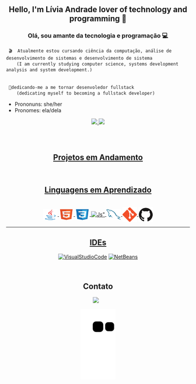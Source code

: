 
<h2 align="center"> 
  Hello, I'm Lívia Andrade lover of technology and programming 🎲
  </h2>
<h3 align="center">  
  Olá, sou amante da tecnologia e programação 💻
</h3>

```
 🎬  Atualmente estou cursando ciência da computação, análise de desenvolvimento de sistemas e desenvolvimento de sistema
    (I am currently studying computer science, systems development analysis and system development.)
   

 👾dedicando-me a me tornar desenvoledor fullstack
    (dedicating myself to becoming a fullstack developer)
```
   
-    Prononuns: she/her
-    Pronomes: ela/dela

<div align="center">
  <a href="https://beacons.al/livia-andrade">  
 <img altura="180em" src="https://github-readme-stats.vercel.app/api?username=livia-andrade&show_icons=true&theme=dracula&include_all_comits=true&count_private=true"/>
 <img altura="180em" src="https://github-readme-stats.vercel.app/api/top-langs/?username=livia-andrade&layout=compact&langs_count=16&theme=dracula"/>
</div>
  
  ##
  
  <!-- Projetos em Andamento -->

  <br>

<h2 align = center>
  Projetos em Andamento
</h2>
  
  <div align = "center">


</div>
  
<br>
  
  <!--Skills -->
 <h2 align = center>
 Linguagens em Aprendizado
</h2>
<div align="center">
 <div style="display: inline_block"><br>
  <img align="center" alt="Java" height="30" width="40"  src="https://raw.githubusercontent.com/devicons/devicon/master/icons/java/java-original.svg">
  <img align="center" alt="HTML" height="30" width="40" src="https://raw.githubusercontent.com/devicons/devicon/master/icons/html5/html5-original.svg">
  <img align="center" alt="CSS" height="30" width="40" src="https://raw.githubusercontent.com/devicons/devicon/master/icons/css3/css3-original.svg"">
  <img align="center" alt=Js" height="30" width="40" src="https://cdn.jsdelivr.net/gh/devicons/devicon/icons/javascript/javascript-original.svg">
  <img align="center" alt="MySql" height="30" width="40" src="https://raw.githubusercontent.com/devicons/devicon/master/icons/mysql/mysql-original.svg">
  <img align="center" alt="git" width="40" height="40" style="max-width:100%;" src="https://raw.githubusercontent.com/devicons/devicon/master/icons/git/git-original.svg"></img>
  <img align="center" alt="gitHub" width="40" height="40" style="max-width:100%;" src="https://raw.githubusercontent.com/devicons/devicon/master/icons/github/github-original.svg"></img>

</div>
<hr>

<!--  Skills IDE -->

<h2 align = center>
  IDEs
</h2>

<a href = '#'>![VisualStudioCode](https://img.shields.io/badge/Visual_Studio_Code-0078D4?style=for-the-badge&logo=visual%20studio%20code&logoColor=black)</a>
<a href = '#'>![NetBeans](https://img.shields.io/badge/apache%20netbeans-1B6AC6?style=for-the-badge&logo=apache%20netbeans%20IDE&logoColor=black)</a>

<br>

<!-- Rodape -->

<h2 align = center>
   Contato 
</h2>

<div align="center"> 
 <img src="https://img.shields.io/badge/linkedin-%230077B5.svg?&style=for-the-badge&logo=linkedin&logoColor=black" />
  </a>&nbsp;&nbsp;
 
![Snake animation](https://github.com/livia-andrade/livia-andrade/blob/output/github-contribution-grid-snake.svg)
 
</div>
